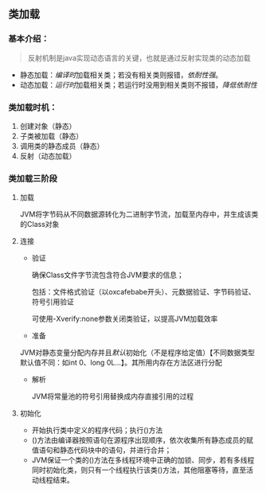 ##  类加载

###  基本介绍：

> 反射机制是java实现动态语言的关键，也就是通过反射实现类的动态加载

- 静态加载：*编译时*加载相关类；若没有相关类则报错，*依耐性强*。
- 动态加载：*运行时*加载相关类；若运行时没用到相关类则不报错，*降低依耐性*

###  类加载时机：

1. 创建对象（静态）
2. 子类被加载（静态）
3. 调用类的静态成员（静态）
4. 反射（动态加载）

###  类加载三阶段

1. 加载

   JVM将字节码从不同数据源转化为二进制字节流，加载至内存中，并生成该类的Class对象

2. 连接

   - 验证

     确保Class文件字节流包含符合JVM要求的信息；

     包括：文件格式验证（以oxcafebabe开头）、元数据验证、字节码验证、符号引用验证

     可使用-Xverify:none参数关闭类验证，以提高JVM加载效率

   -  准备

     JVM对静态变量分配内存并且*默认*初始化（不是程序给定值）【不同数据类型默认值不同：如int 0、long 0L...】。其所用内存在方法区进行分配

   - 解析

     JVM将常量池的符号引用替换成内存直接引用的过程

3. 初始化

   - 开始执行类中定义的程序代码；执行<clinit>()方法
   - <clinit>()方法由编译器按照语句在源程序出现顺序，依次收集所有静态成员的赋值语句和静态代码块中的语句，并进行合并；
   - JVM保证一个类的<clinit>()方法在多线程环境中正确的加锁、同步，若有多线程同时初始化类，则只有一个线程执行该类<clinit>()方法，其他阻塞等待，直至活动线程结束。